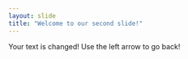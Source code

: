 ```yaml
---
layout: slide
title: "Welcome to our second slide!"
---
```

Your text is changed!
Use the left arrow to go back!
